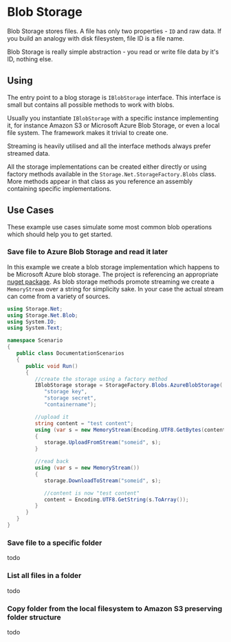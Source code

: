 # Blob Storage

Blob Storage stores files. A file has only two properties - `ID` and raw data. If you build an analogy with disk filesystem, file ID is a file name.

Blob Storage is really simple abstraction - you read or write file data by it's ID, nothing else.

## Using

The entry point to a blog storage is `IBlobStorage` interface. This interface is small but contains all possible methods to work with blobs.

Usually you instantiate `IBlobStorage` with a specific instance implementing it, for instance Amazon S3 or Microsoft Azure Blob Storage, or even a local file system. The framework makes it trivial to create one.

Streaming is heavily utilised and all the interface methods always prefer streamed data.

All the storage implementations can be created either directly or using factory methods available in the `Storage.Net.StorageFactory.Blobs` class. More methods appear in that class as you reference an assembly containing specific implementations.

## Use Cases

These example use cases simulate some most common blob operations which should help you to get started.

### Save file to Azure Blob Storage and read it later

In this example we create a blob storage implementation which happens to be Microsoft Azure blob storage. The project is referencing an appropriate [nuget package](https://www.nuget.org/packages/Storage.Net.Microsoft.Azure/). As blob storage methods promote streaming we create a `MemoryStream` over a string for simplicity sake. In your case the actual stream can come from a variety of sources.

```csharp
using Storage.Net;
using Storage.Net.Blob;
using System.IO;
using System.Text;

namespace Scenario
{
   public class DocumentationScenarios
   {
      public void Run()
      {
         //create the storage using a factory method
         IBlobStorage storage = StorageFactory.Blobs.AzureBlobStorage(
            "storage key",
            "storage secret",
            "containername");

         //upload it
         string content = "test content";
         using (var s = new MemoryStream(Encoding.UTF8.GetBytes(content)))
         {
            storage.UploadFromStream("someid", s);
         }

         //read back
         using (var s = new MemoryStream())
         {
            storage.DownloadToStream("someid", s);

            //content is now "test content"
            content = Encoding.UTF8.GetString(s.ToArray());
         }
      }
   }
}
```

### Save file to a specific folder

todo

### List all files in a folder

todo

### Copy folder from the local filesystem to Amazon S3 preserving folder structure

todo

